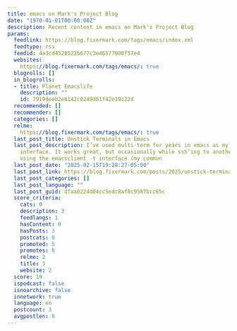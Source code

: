 ```yaml
---
title: emacs on Mark's Project Blog
date: "1970-01-01T00:00:00Z"
description: Recent content in emacs on Mark's Project Blog
params:
  feedlink: https://blog.fixermark.com/tags/emacs/index.xml
  feedtype: rss
  feedid: 4a3cd4528522b677c3e46577900f57e4
  websites:
    https://blog.fixermark.com/tags/emacs/: true
  blogrolls: []
  in_blogrolls:
  - title: Planet Emacslife
    description: ""
    id: 7919deeb2e6142c0249d61f42e19c22d
  recommended: []
  recommender: []
  categories: []
  relme:
    https://blog.fixermark.com/tags/emacs/: true
  last_post_title: Unstick Terminals in Emacs
  last_post_description: I’ve used multi-term for years in emacs as my primary terminal
    interface. It works great, but occasionally while ssh’ing to another machine and
    using the emacsclient -t interface (my common
  last_post_date: "2025-02-15T19:28:27-05:00"
  last_post_link: https://blog.fixermark.com/posts/2025/unstick-terminals-in-emacs/
  last_post_categories: []
  last_post_language: ""
  last_post_guid: dfaa0224d04cc5edc8af8c9587bcc65c
  score_criteria:
    cats: 0
    description: 3
    feedlangs: 1
    hasContent: 0
    hasPosts: 3
    postcats: 0
    promoted: 5
    promotes: 0
    relme: 2
    title: 3
    website: 2
  score: 19
  ispodcast: false
  isnoarchive: false
  innetwork: true
  language: en
  postcount: 3
  avgpostlen: 0
---
```

